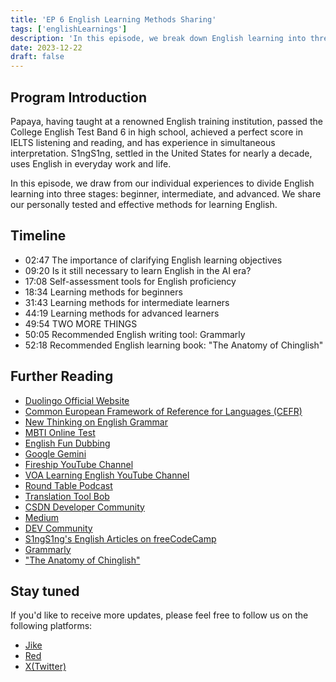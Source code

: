 ```yaml
---
title: 'EP 6 English Learning Methods Sharing'
tags: ['englishLearnings']
description: 'In this episode, we break down English learning into three stages: beginner, intermediate, and advanced, sharing effective methods based on our personal experiences.'
date: 2023-12-22
draft: false
---
```


## Program Introduction

Papaya, having taught at a renowned English training institution, passed the College English Test Band 6 in high school, achieved a perfect score in IELTS listening and reading, and has experience in simultaneous interpretation. S1ngS1ng, settled in the United States for nearly a decade, uses English in everyday work and life.

In this episode, we draw from our individual experiences to divide English learning into three stages: beginner, intermediate, and advanced. We share our personally tested and effective methods for learning English.

## Timeline

- 02:47 The importance of clarifying English learning objectives
- 09:20 Is it still necessary to learn English in the AI era?
- 17:08 Self-assessment tools for English proficiency
- 18:34 Learning methods for beginners
- 31:43 Learning methods for intermediate learners
- 44:19 Learning methods for advanced learners
- 49:54 TWO MORE THINGS
- 50:05 Recommended English writing tool: Grammarly
- 52:18 Recommended English learning book: "The Anatomy of Chinglish"

## Further Reading

- [Duolingo Official Website](https://www.duolingo.cn/)
- [Common European Framework of Reference for Languages (CEFR)](https://www.cambridgeenglish.cn/exams-and-tests/cefr/)
- [New Thinking on English Grammar](https://book.douban.com/subject/1035318/)
- [MBTI Online Test](https://www.16personalities.com/free-personality-test)
- [English Fun Dubbing](https://www.qupeiyin.com/)
- [Google Gemini](https://deepmind.google/technologies/gemini/#introduction)
- [Fireship YouTube Channel](https://www.youtube.com/@Fireship)
- [VOA Learning English YouTube Channel](https://www.youtube.com/user/voalearningenglish)
- [Round Table Podcast](https://chinaplus.cri.cn/podcast/list/10)
- [Translation Tool Bob](https://bobtranslate.com/)
- [CSDN Developer Community](https://www.csdn.net/)
- [Medium](https://medium.com/)
- [DEV Community](https://dev.to/)
- [S1ngS1ng's English Articles on freeCodeCamp](https://www.freecodecamp.org/news/author/xing/)
- [Grammarly](https://www.grammarly.com/)
- ["The Anatomy of Chinglish"](https://www.fltrp.com/c/2023-04-26/518726.shtml)

## Stay tuned

If you'd like to receive more updates, please feel free to follow us on the following platforms:

- [Jike](https://m.okjike.com/users/c751f4fb-d31d-44cf-aef9-f6b55dec4cd5?source=user_card&s=eyJ1IjoiNjUyMzg3NmQwZWQ3ZTc2NjQ5ODMwNWE4IiwiZCI6MX0%3D)
- [Red](https://www.xiaohongshu.com/user/profile/64c2024f00000000140396e6?xhsshare=WeixinSession&appuid=64c2024f00000000140396e6&apptime=1697005943)
- [X(Twitter)](https://twitter.com/wslj_podcast)
